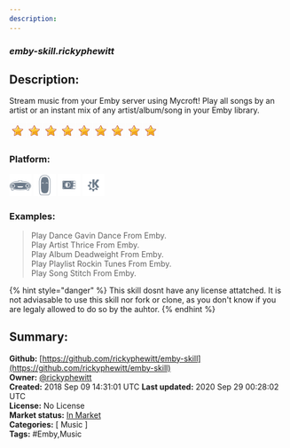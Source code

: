```yaml
---
description: 
---
```


### _emby-skill.rickyphewitt_  
## Description:  
Stream music from your Emby server using Mycroft! Play all songs by an artist or an instant mix of any artist/album/song in your Emby library.  
  
![](../.gitbook/assets/star.png)![](../.gitbook/assets/star.png)![](../.gitbook/assets/star.png)![](../.gitbook/assets/star.png)![](../.gitbook/assets/star.png)![](../.gitbook/assets/star.png)![](../.gitbook/assets/star.png)![](../.gitbook/assets/star.png)![](../.gitbook/assets/star.png)  
  
### Platform:  
 ![Mark I](../.gitbook/assets/mark-1-icon.png)  ![Mark II](../.gitbook/assets/mark-2-icon.png)  ![Picroft](../.gitbook/assets/picroft-icon.png)  ![plasmoid](../.gitbook/assets/kde.png)   
### Examples:  
> Play Dance Gavin Dance From Emby.  
> Play Artist Thrice From Emby.  
> Play Album Deadweight From Emby.  
> Play Playlist Rockin Tunes From Emby.  
> Play Song Stitch From Emby.  
  
{% hint style="danger" %}
This skill dosnt have any license attatched. It is not adviasable to use this skill nor fork or clone, as you don't know if you are legaly allowed to do so by the auhtor.
{% endhint %}
  
## Summary:  
**Github:** [https://github.com/rickyphewitt/emby-skill](https://github.com/rickyphewitt/emby-skill)  
**Owner:** [@rickyphewitt](https://github.com/rickyphewitt)  
**Created:** 2018 Sep 09 14:31:01 UTC  **Last updated:** 2020 Sep 29 00:28:02 UTC  
**License:** No License  
**Market status:** [In Market](https://market.mycroft.ai/skill/emby)  
**Categories:** [ Music ]   
**Tags:** \#Emby,Music   
